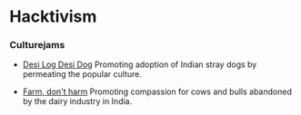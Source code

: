 <!--

Title: Our hactivism initiatives to help animals.

-->

Hacktivism
=========

### Culturejams

* [Desi Log Desi Dog]( /?p=desilogdesidog )
Promoting adoption of Indian stray dogs by permeating the popular culture.

* [Farm, don't harm]( ?p=ourcows)
Promoting compassion for cows and bulls abandoned by the dairy industry in India.

<!--

### Tofu

### Cow products

### sexed semen

### network for good
### Activists for Animals


-->
